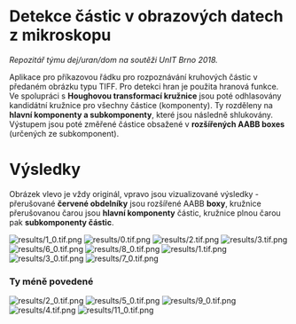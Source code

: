 # Detekce částic v obrazových datech z mikroskopu
_Repozitář týmu dej/uran/dom na soutěži UnIT Brno 2018._

Aplikace pro příkazovou řádku pro rozpoznávání kruhových částic v předaném obrázku typu TIFF.
Pro detekci hran je použita hranová funkce. Ve spolupráci s **Houghovou transformací kružnice** jsou poté odhlasovány kandidátní kružnice pro všechny částice (komponenty). Ty rozděleny na **hlavní komponenty a subkomponenty**, které jsou následně shlukovány. Výstupem jsou poté změřené částice obsažené v **rozšířených AABB boxes** (určených ze subkomponent).

# Výsledky
Obrázek vlevo je vždy originál, vpravo jsou vizualizované výsledky - přerušované **červené obdelníky** jsou rozšířené AABB **boxy**, kružnice přerušovanou čarou jsou **hlavní komponenty** částic, kružnice plnou čarou pak **subkomponenty částic**.

![results/1_0.tif.png](/results/1_0.tif.png)
![results/0.tif.png](/results/0.tif.png)
![results/2.tif.png](/results/2.tif.png)
![results/3.tif.png](/results/3.tif.png)
![results/6_0.tif.png](/results/6_0.tif.png)
![results/8_0.tif.png](/results/8_0.tif.png)
![results/1.tif.png](/results/1.tif.png)
![results/3_0.tif.png](/results/3_0.tif.png)
![results/7_0.tif.png](/results/7_0.tif.png)

### Ty méně povedené
![results/2_0.tif.png](/results/2_0.tif.png)
![results/5_0.tif.png](/results/5_0.tif.png)
![results/9_0.tif.png](/results/9_0.tif.png)
![results/4.tif.png](/results/4.tif.png)
![results/11_0.tif.png](/results/11_0.tif.png)
